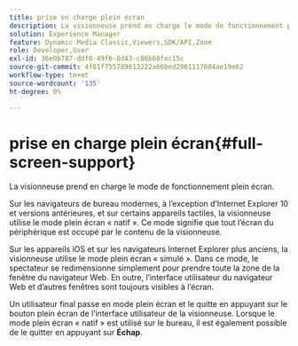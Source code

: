 ```yaml
---
title: prise en charge plein écran
description: La visionneuse prend en charge le mode de fonctionnement plein écran.
solution: Experience Manager
feature: Dynamic Media Classic,Viewers,SDK/API,Zoom
role: Developer,User
exl-id: 36e0b787-ddf0-49f6-8d43-c06b68fec15c
source-git-commit: 4f81f755789613222a66bed2961117604ae19e62
workflow-type: tm+mt
source-wordcount: '135'
ht-degree: 0%

---
```


# prise en charge plein écran{#full-screen-support}

La visionneuse prend en charge le mode de fonctionnement plein écran.

Sur les navigateurs de bureau modernes, à l’exception d’Internet Explorer 10 et versions antérieures, et sur certains appareils tactiles, la visionneuse utilise le mode plein écran « natif ». Ce mode signifie que tout l’écran du périphérique est occupé par le contenu de la visionneuse.

Sur les appareils iOS et sur les navigateurs Internet Explorer plus anciens, la visionneuse utilise le mode plein écran « simulé ». Dans ce mode, le spectateur se redimensionne simplement pour prendre toute la zone de la fenêtre du navigateur Web. En outre, l’interface utilisateur du navigateur Web et d’autres fenêtres sont toujours visibles à l’écran.

Un utilisateur final passe en mode plein écran et le quitte en appuyant sur le bouton plein écran de l’interface utilisateur de la visionneuse. Lorsque le mode plein écran « natif » est utilisé sur le bureau, il est également possible de le quitter en appuyant sur **Échap**.
